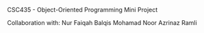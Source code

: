 CSC435 - Object-Oriented Programming Mini Project

Collaboration with:
Nur Faiqah Balqis Mohamad
Noor Azrinaz Ramli

